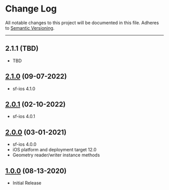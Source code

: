 # Change Log
All notable changes to this project will be documented in this file.
Adheres to [Semantic Versioning](http://semver.org/).

---

## 2.1.1 (TBD)

* TBD

## [2.1.0](https://github.com/ngageoint/simple-features-wkt-ios/releases/tag/2.1.0) (09-07-2022)

* sf-ios 4.1.0

## [2.0.1](https://github.com/ngageoint/simple-features-wkt-ios/releases/tag/2.0.1) (02-10-2022)

* sf-ios 4.0.1

## [2.0.0](https://github.com/ngageoint/simple-features-wkt-ios/releases/tag/2.0.0) (03-01-2021)

* sf-ios 4.0.0
* iOS platform and deployment target 12.0
* Geometry reader/writer instance methods

## [1.0.0](https://github.com/ngageoint/simple-features-wkt-ios/releases/tag/1.0.0) (08-13-2020)

* Initial Release
